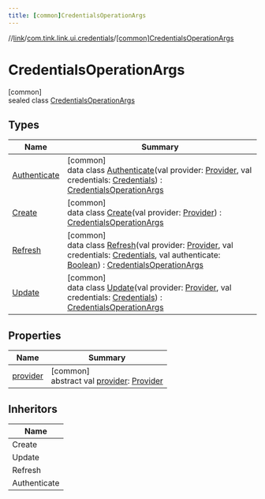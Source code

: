 ```yaml
---
title: [common]CredentialsOperationArgs
---
```

//[link](../../../index.html)/[com.tink.link.ui.credentials](../index.html)/[[common]CredentialsOperationArgs](index.html)



# CredentialsOperationArgs



[common]\
sealed class [CredentialsOperationArgs](index.html)



## Types


| Name | Summary |
|---|---|
| [Authenticate](-authenticate/index.html) | [common]<br>data class [Authenticate](-authenticate/index.html)(val provider: [Provider](../../com.tink.model.provider/[common]-provider/index.html), val credentials: [Credentials](../../com.tink.model.credentials/[common]-credentials/index.html)) : [CredentialsOperationArgs](index.html) |
| [Create](-create/index.html) | [common]<br>data class [Create](-create/index.html)(val provider: [Provider](../../com.tink.model.provider/[common]-provider/index.html)) : [CredentialsOperationArgs](index.html) |
| [Refresh](-refresh/index.html) | [common]<br>data class [Refresh](-refresh/index.html)(val provider: [Provider](../../com.tink.model.provider/[common]-provider/index.html), val credentials: [Credentials](../../com.tink.model.credentials/[common]-credentials/index.html), val authenticate: [Boolean](https://kotlinlang.org/api/latest/jvm/stdlib/kotlin/-boolean/index.html)) : [CredentialsOperationArgs](index.html) |
| [Update](-update/index.html) | [common]<br>data class [Update](-update/index.html)(val provider: [Provider](../../com.tink.model.provider/[common]-provider/index.html), val credentials: [Credentials](../../com.tink.model.credentials/[common]-credentials/index.html)) : [CredentialsOperationArgs](index.html) |


## Properties


| Name | Summary |
|---|---|
| [provider](provider.html) | [common]<br>abstract val [provider](provider.html): [Provider](../../com.tink.model.provider/[common]-provider/index.html) |


## Inheritors


| Name |
|---|
| Create |
| Update |
| Refresh |
| Authenticate |

